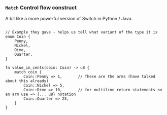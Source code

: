 
### ```Match``` Control flow construct

A bit like a more powerful version of Switch in Python / Java. 

```rust,editable

// Example they gave - helps us tell what variant of the type it is
enum Coin {
    Penny,
    Nickel,
    Dime,
    Quarter,
}

fn value_in_cents(coin: Coin) -> u8 {
    match coin {
        Coin::Penny => 1,       // These are the arms (have talked about this already)
        Coin::Nickel => 5,
        Coin::Dime => 10,       // for multiline return statements on an arm use => {... u8} notation
        Coin::Quarter => 25,
    }
}
```

